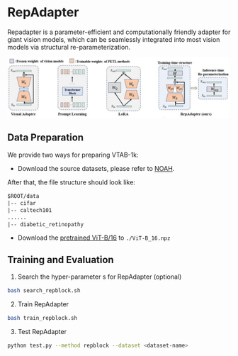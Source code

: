 # RepAdapter

Repadapter is a parameter-efficient and computationally friendly adapter for giant vision models, which can be seamlessly integrated into most
 vision models via structural re-parameterization.


<p align="center">
	<img src="./misc/RepAdapter.jpg" width="1000">
</p>



## Data Preparation
We provide two ways for preparing VTAB-1k:
- Download the source datasets, please refer to [NOAH](https://github.com/ZhangYuanhan-AI/NOAH/#data-preparation).

After that, the file structure should look like:
```
$ROOT/data
|-- cifar
|-- caltech101
......
|-- diabetic_retinopathy
```
 
- Download the [pretrained ViT-B/16](https://storage.googleapis.com/vit_models/imagenet21k/ViT-B_16.npz) to `./ViT-B_16.npz`

## Training and Evaluation
1. Search the hyper-parameter s for RepAdapter (optional)
```sh 
bash search_repblock.sh
``` 

2. Train RepAdapter
```sh 
bash train_repblock.sh
``` 

3. Test RepAdapter
```sh 
python test.py --method repblock --dataset <dataset-name> 
```

 
